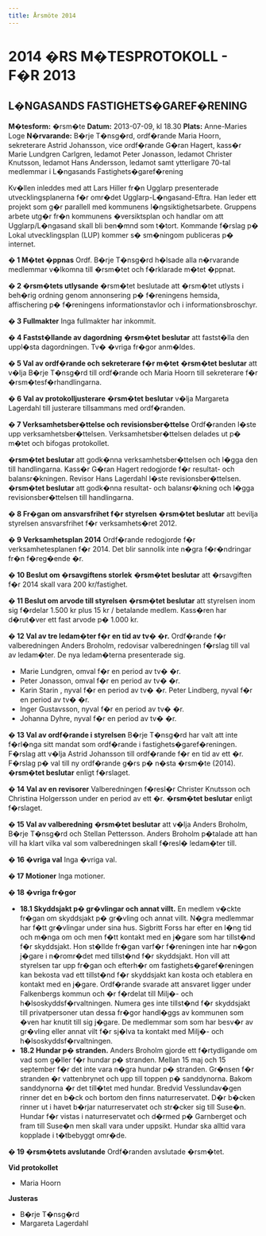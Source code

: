 ```yaml
---
title: Årsmöte 2014
---
```

<h1>2014 �RS M�TESPROTOKOLL - F�R 2013</h1>
<h2>L�NGASANDS FASTIGHETS�GAREF�RENING</h2>
<strong>M�tesform:</strong> �rsm�te
<strong>Datum:</strong> 2013-07-09, kl 18.30
<strong>Plats:</strong> Anne-Maries Loge
<strong>N�rvarande:</strong> B�rje T�nsg�rd, ordf�rande Maria Hoorn, sekreterare Astrid Johansson, vice ordf�rande G�ran Hagert, kass�r Marie Lundgren Carlgren, ledamot Peter Jonasson, ledamot Christer Knutsson, ledamot Hans Andersson, ledamot samt ytterligare 70-tal medlemmar i L�ngasands Fastighets�garef�rening

Kv�llen inleddes med att Lars Hiller fr�n Ugglarp presenterade utvecklingsplanerna f�r omr�det Ugglarp-L�ngasand-Eftra. Han leder ett projekt som g�r parallell med kommunens l�ngsiktighetsarbete. Gruppens arbete utg�r fr�n kommunens �versiktsplan och handlar om att Ugglarp/L�ngasand skall bli ben�mnd som t�tort. Kommande f�rslag p� Lokal utvecklingsplan (LUP) kommer s� sm�ningom publiceras p� internet.

<strong>� 1 M�tet �ppnas</strong>
Ordf. B�rje T�nsg�rd h�lsade alla n�rvarande medlemmar v�lkomna till �rsm�tet och f�rklarade m�tet �ppnat.

<strong>� 2 �rsm�tets utlysande</strong>
�rsm�tet beslutade att �rsm�tet utlysts i beh�rig ordning genom annonsering p� f�reningens hemsida, affischering p� f�reningens informationstavlor och i informationsbroschyr.

<strong>� 3 Fullmakter</strong>
Inga fullmakter har inkommit.

<strong>� 4 Fastst�llande av dagordning</strong>
<strong>�rsm�tet beslutar</strong> att fastst�lla den uppl�sta dagordningen. Tv� �vriga fr�gor anm�ldes.

<strong>� 5 Val av ordf�rande och sekreterare f�r m�tet</strong>
<strong>�rsm�tet beslutar</strong> att v�lja B�rje T�nsg�rd till ordf�rande och Maria Hoorn till sekreterare f�r �rsm�tesf�rhandlingarna.

<strong>� 6 Val av protokolljusterare</strong>
<strong>�rsm�tet beslutar</strong> v�lja Margareta Lagerdahl till justerare tillsammans med ordf�randen.

<strong>� 7 Verksamhetsber�ttelse och revisionsber�ttelse</strong>
Ordf�randen l�ste upp verksamhetsber�ttelsen. Verksamhetsber�ttelsen delades ut p� m�tet och bifogas protokollet.

<strong>�rsm�tet beslutar</strong> att godk�nna verksamhetsber�ttelsen och l�gga den till handlingarna.
Kass�r G�ran Hagert redogjorde f�r resultat- och balansr�kningen. Revisor Hans Lagerdahl l�ste revisionsber�ttelsen.
<strong>�rsm�tet beslutar</strong> att godk�nna resultat- och balansr�kning och l�gga revisionsber�ttelsen till handlingarna.

<strong> � 8 Fr�gan om ansvarsfrihet f�r styrelsen</strong>
<strong>�rsm�tet beslutar</strong> att bevilja styrelsen ansvarsfrihet f�r verksamhets�ret 2012.

<strong> � 9 Verksamhetsplan 2014</strong>
Ordf�rande redogjorde f�r verksamhetesplanen f�r 2014. Det blir sannolik inte n�gra f�r�ndringar fr�n f�reg�ende �r.

<strong>� 10 Beslut om �rsavgiftens storlek</strong>
<strong>�rsm�tet beslutar</strong> att �rsavgiften f�r 2014 skall vara 200 kr/fastighet.

<strong>� 11 Beslut om arvode till styrelsen</strong>
<strong>�rsm�tet beslutar</strong> att styrelsen inom sig f�rdelar 1.500 kr plus 15 kr / betalande medlem. Kass�ren har d�rut�ver ett fast arvode p� 1.000 kr.

<strong>� 12 Val av tre ledam�ter f�r en tid av tv� �r.</strong>
Ordf�rande f�r valberedningen Anders Broholm, redovisar valberedningen f�rslag till val av ledam�ter. De nya ledam�terna presenterade sig.
<ul>
	<li>Marie Lundgren, omval f�r en period av tv� �r.</li>
	<li>Peter Jonasson, omval f�r en period av tv� �r.</li>
	<li>Karin Starin , nyval f�r en period av tv� �r. Peter Lindberg, nyval f�r en period av tv� �r.</li>
	<li>Inger Gustavsson, nyval f�r en period av tv� �r.</li>
	<li>Johanna Dyhre, nyval f�r en period av tv� �r.</li>
</ul>
<strong>� 13 Val av ordf�rande i styrelsen</strong>
B�rje T�nsg�rd har valt att inte f�rl�nga sitt mandat som ordf�rande i fastighets�garef�reningen. F�rslag att v�lja Astrid Johansson till ordf�rande f�r en tid av ett �r. F�rslag p� val till ny ordf�rande g�rs p� n�sta �rsm�te (2014).
<strong>�rsm�tet beslutar</strong> enligt f�rslaget.

<strong> � 14 Val av en revisorer</strong>
Valberedningen f�resl�r Christer Knutsson och Christina Holgersson under en period av ett �r.
<strong>�rsm�tet beslutar</strong> enligt f�rslaget.

<strong> � 15 Val av valberedning</strong>
<strong>�rsm�tet beslutar</strong> att v�lja Anders Broholm, B�rje T�nsg�rd och Stellan Pettersson. Anders Broholm p�talade att han vill ha klart vilka val som valberedningen skall f�resl� ledam�ter till.

<strong>� 16 �vriga val</strong>
Inga �vriga val.

<strong> � 17 Motioner</strong>
Inga motioner.

<strong>� 18 �vriga fr�gor</strong>
<ul>
	<li><strong>18.1 Skyddsjakt p� gr�vlingar och annat villt.</strong>
En medlem v�ckte fr�gan om skyddsjakt p� gr�vling och annat villt. N�gra medlemmar har f�tt gr�vlingar under sina hus. Sigbritt Forss har efter en l�ng tid och m�nga om och men f�tt kontakt med en j�gare som har tillst�nd f�r skyddsjakt. Hon st�llde fr�gan varf�r f�reningen inte har n�gon j�gare i n�romr�det med tillst�nd f�r skyddsjakt. Hon vill att styrelsen tar upp fr�gan och efterh�r om fastighets�garef�reningen kan bekosta vad ett tillst�nd f�r skyddsjakt kan kosta och etablera en kontakt med en j�gare.
Ordf�rande svarade att ansvaret ligger under Falkenbergs kommun och �r f�rdelat till Milj�- och h�lsoskyddsf�rvaltningen. Numera ges inte tillst�nd f�r skyddsjakt till privatpersoner utan dessa fr�gor handl�ggs av kommunen som �ven har knutit till sig j�gare. De medlemmar som som har besv�r av gr�vling eller annat vilt f�r sj�lva ta kontakt med Milj�- och h�lsoskyddsf�rvaltningen.</li>
	<li><strong>18.2 Hundar p� stranden.</strong>
Anders Broholm gjorde ett f�rtydligande om vad som g�ller f�r hundar p� stranden. Mellan 15 maj och 15 september f�r det inte vara n�gra hundar p� stranden. Gr�nsen f�r stranden �r vattenbrynet och upp till toppen p� sanddynorna. Bakom sanddynorna �r det till�tet med hundar. Bredvid Vesslundav�gen rinner det en b�ck och bortom den finns naturreservatet. D�r b�cken rinner ut i havet b�rjar naturreservatet och str�cker sig till Suse�n. Hundar f�r vistas i naturreservatet och d�rmed p� Garnberget och fram till Suse�n men skall vara under uppsikt. Hundar ska alltid vara kopplade i t�tbebyggt omr�de.</li>
</ul>
<strong> � 19 �rsm�tets avslutande</strong>
Ordf�randen avslutade �rsm�tet.

<strong>Vid protokollet</strong>
<ul>
	<li>Maria Hoorn</li>
</ul>
<strong>Justeras</strong>
<ul>
	<li>B�rje T�nsg�rd</li>
	<li>Margareta Lagerdahl</li>
</ul>
